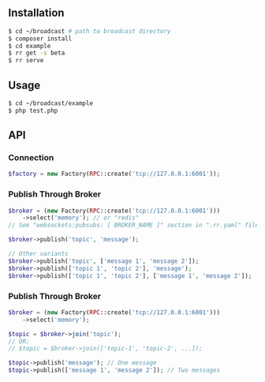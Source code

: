 
## Installation

```sh
$ cd ~/broadcast # path to broadcast directory
$ composer install
$ cd example
$ rr get -s beta
$ rr serve
```

## Usage

```sh
$ cd ~/broadcast/example
$ php test.php
```

## API

### Connection

```php
$factory = new Factory(RPC::create('tcp://127.0.0.1:6001'));
```

### Publish Through Broker

```php
$broker = (new Factory(RPC::create('tcp://127.0.0.1:6001')))
    ->select('memory'); // or "redis"
// See "websockets:pubsubs: [ BROKER_NAME ]" section in ".rr.yaml" file

$broker->publish('topic', 'message');

// Other variants
$broker->publish('topic', ['message 1', 'message 2']);
$broker->publish(['topic 1', 'topic 2'], 'message');
$broker->publish(['topic 1', 'topic 2'], ['message 1', 'message 2']);
```

### Publish Through Broker

```php
$broker = (new Factory(RPC::create('tcp://127.0.0.1:6001')))
    ->select('memory');

$topic = $broker->join('topic');
// OR:
// $topic = $broker->join(['topic-1', 'topic-2', ...]);

$topic->publish('message'); // One message
$topic->publish(['message 1', 'message 2']); // Two messages
````
